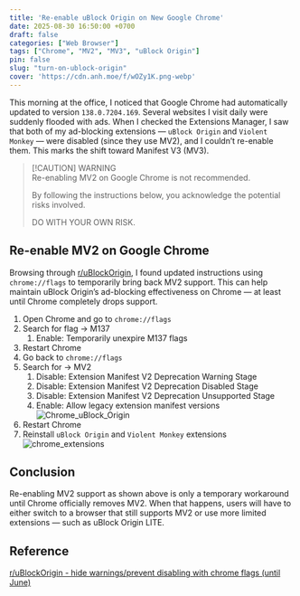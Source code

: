 ```yaml
---
title: 'Re-enable uBlock Origin on New Google Chrome'
date: 2025-08-30 16:50:00 +0700
draft: false 
categories: ["Web Browser"]
tags: ["Chrome", "MV2", "MV3", "uBlock Origin"]
pin: false
slug: "turn-on-ublock-origin"
cover: 'https://cdn.anh.moe/f/wOZy1K.png-webp'
---
```


This morning at the office, I noticed that Google Chrome had automatically updated to version `138.0.7204.169`. Several websites I visit daily were suddenly flooded with ads. When I checked the Extensions Manager, I saw that both of my ad-blocking extensions — `uBlock Origin` and `Violent Monkey` — were disabled (since they use MV2), and I couldn’t re-enable them. This marks the shift toward Manifest V3 (MV3).

>[!CAUTION] WARNING  
>Re-enabling MV2 on Google Chrome is not recommended.  
>
>By following the instructions below, you acknowledge the potential risks involved.  
>
>DO WITH YOUR OWN RISK.

## Re-enable MV2 on Google Chrome
Browsing through [r/uBlockOrigin](https://www.reddit.com/r/uBlockOrigin), I found updated instructions using `chrome://flags` to temporarily bring back MV2 support. This can help maintain uBlock Origin’s ad-blocking effectiveness on Chrome — at least until Chrome completely drops support.

1. Open Chrome and go to `chrome://flags`
2. Search for flag → M137  
    1. Enable: Temporarily unexpire M137 flags
3. Restart Chrome
4. Go back to `chrome://flags`
5. Search for → MV2  
    1. Disable: Extension Manifest V2 Deprecation Warning Stage  
    2. Disable: Extension Manifest V2 Deprecation Disabled Stage  
    3. Disable: Extension Manifest V2 Deprecation Unsupported Stage  
    4. Enable: Allow legacy extension manifest versions  
    ![Chrome_uBlock_Origin](https://cdn.anh.moe/f/6Oj2m8bm.jpg-webp)
6. Restart Chrome
7. Reinstall `uBlock Origin` and `Violent Monkey` extensions  
![chrome_extensions](https://cdn.anh.moe/f/7BLzq6.jpg-webp)

## Conclusion
Re-enabling MV2 support as shown above is only a temporary workaround until Chrome officially removes MV2. When that happens, users will have to either switch to a browser that still supports MV2 or use more limited extensions — such as uBlock Origin LITE.

## Reference
[r/uBlockOrigin - hide warnings/prevent disabling with chrome flags (until June)](https://www.reddit.com/r/uBlockOrigin/comments/1itw1bz/end_of_support_for_ubo_on_chrome_chromium/)